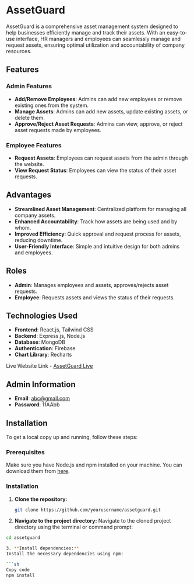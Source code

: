 # AssetGuard

AssetGuard is a comprehensive asset management system designed to help businesses efficiently manage and track their assets. With an easy-to-use interface, HR managers and employees can seamlessly manage and request assets, ensuring optimal utilization and accountability of company resources.

## Features

### Admin Features
- **Add/Remove Employees**: Admins can add new employees or remove existing ones from the system.
- **Manage Assets**: Admins can add new assets, update existing assets, or delete them.
- **Approve/Reject Asset Requests**: Admins can view, approve, or reject asset requests made by employees.

### Employee Features
- **Request Assets**: Employees can request assets from the admin through the website.
- **View Request Status**: Employees can view the status of their asset requests.

## Advantages
- **Streamlined Asset Management**: Centralized platform for managing all company assets.
- **Enhanced Accountability**: Track how assets are being used and by whom.
- **Improved Efficiency**: Quick approval and request process for assets, reducing downtime.
- **User-Friendly Interface**: Simple and intuitive design for both admins and employees.

## Roles
- **Admin**: Manages employees and assets, approves/rejects asset requests.
- **Employee**: Requests assets and views the status of their requests.

## Technologies Used
- **Frontend**: React.js, Tailwind CSS
- **Backend**: Express.js, Node.js
- **Database**: MongoDB
- **Authentication**: Firebase
- **Chart Library**: Recharts

Live Website Link - [AssetGuard Live](https://assetguard-43955.web.app/)

## Admin Information
- **Email**: abc@gmail.com
- **Password**: 11AAbb

## Installation

To get a local copy up and running, follow these steps:

### Prerequisites

Make sure you have Node.js and npm installed on your machine. You can download them from [here](https://nodejs.org/).

### Installation

1. **Clone the repository:**
   ```sh
   git clone https://github.com/yourusername/assetguard.git
 2. **Navigate to the project directory:**
Navigate to the cloned project directory using the terminal or command prompt:
   ```sh
   cd assetguard

3. **Install dependencies:**
Install the necessary dependencies using npm:

```sh
Copy code
npm install